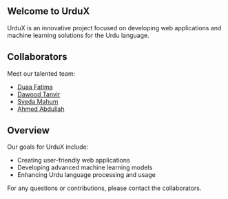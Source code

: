 ## Welcome to UrduX

UrduX is an innovative project focused on developing web applications and machine learning solutions for the Urdu language.

## Collaborators

Meet our talented team:
- [Duaa Fatima](https://github.com/Duaa-Fatima)
- [Dawood Tanvir](https://github.com/dawoodTanvir)
- [Syeda Mahum](https://github.com/SyedaMahum)
- [Ahmed Abdullah](https://github.com/ahmedembeddedx/)

## Overview

Our goals for UrduX include:
- Creating user-friendly web applications
- Developing advanced machine learning models
- Enhancing Urdu language processing and usage

For any questions or contributions, please contact the collaborators.
